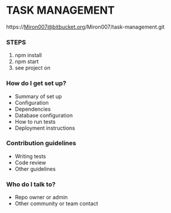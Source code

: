 # TASK MANAGEMENT #

https://Miron007@bitbucket.org/Miron007/task-management.git

### STEPS ###

1. npm install
2. npm start
3. see project on 

### How do I get set up? ###

* Summary of set up
* Configuration
* Dependencies
* Database configuration
* How to run tests
* Deployment instructions

### Contribution guidelines ###

* Writing tests
* Code review
* Other guidelines

### Who do I talk to? ###

* Repo owner or admin
* Other community or team contact